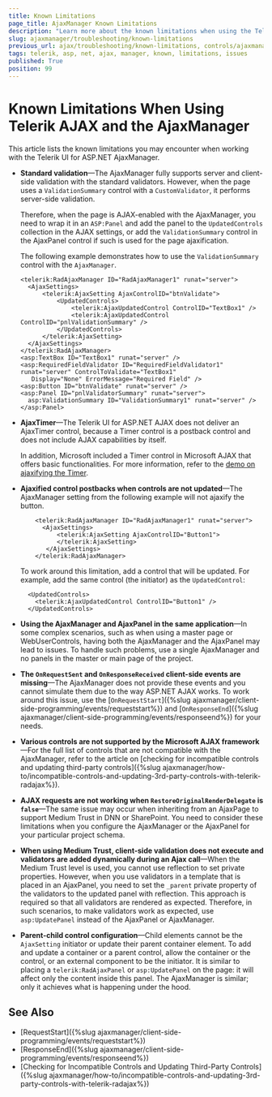 ```yaml
---
title: Known Limitations
page_title: AjaxManager Known Limitations
description: "Learn more about the known limitations when using the Telerik UI for ASP.NET AjaxManager."
slug: ajaxmanager/troubleshooting/known-limitations
previous_url: ajax/troubleshooting/known-limitations, controls/ajaxmanager/troubleshooting/known-limitations 
tags: telerik, asp, net, ajax, manager, known, limitations, issues
published: True
position: 99
---
```


# Known Limitations When Using Telerik AJAX and the AjaxManager

This article lists the known limitations you may encounter when working with the Telerik UI for ASP.NET AjaxManager.   

* **Standard validation**&mdash;The AjaxManager fully supports server and client-side validation with the standard validators. However, when the page uses a `ValidationSummary` control with a `CustomValidator`, it performs server-side validation. 

  Therefore, when the page is AJAX-enabled with the AjaxManager, you need to wrap it in an `ASP:Panel` and add the panel to the `UpdatedControls` collection in the AJAX settings, or add the `ValidationSummary` control in the AjaxPanel control if such is used for the page ajaxification. 

  The following example demonstrates how to use the `ValidationSummary` control with the `AjaxManager`.

  ````ASP.NET
  <telerik:RadAjaxManager ID="RadAjaxManager1" runat="server">
  	<AjaxSettings>
  	    <telerik:AjaxSetting AjaxControlID="btnValidate">
  	        <UpdatedControls>
  	            <telerik:AjaxUpdatedControl ControlID="TextBox1" />
  	            <telerik:AjaxUpdatedControl ControlID="pnlValidationSummary" />
  	        </UpdatedControls>
  	    </telerik:AjaxSetting>
  	</AjaxSettings>
  </telerik:RadAjaxManager>
  <asp:TextBox ID="TextBox1" runat="server" />
  <asp:RequiredFieldValidator ID="RequiredFieldValidator1" runat="server" ControlToValidate="TextBox1"
  	 Display="None" ErrorMessage="Required Field" />
  <asp:Button ID="btnValidate" runat="server" />
  <asp:Panel ID="pnlValidatorSummary" runat="server">
  	asp:ValidationSummary ID="ValidationSummary1" runat="server" />
  </asp:Panel>
  ````



* **AjaxTimer**&mdash;The Telerik UI for ASP.NET AJAX does not deliver an AjaxTimer control, because a Timer control is a postback control and does not include AJAX capabilities by itself. 

  In addition, Microsoft included a Timer control in Microsoft AJAX that offers basic functionalities. For more information, refer to the [demo on ajaxifying the Timer](https://demos.telerik.com/aspnet-ajax/ajax/examples/common/ajaxifytimer/defaultcs.aspx).

* **Ajaxified control postbacks when controls are not updated**&mdash;The AjaxManager setting from the following example will not ajaxify the button.

  ````ASP.NET
      <telerik:RadAjaxManager ID="RadAjaxManager1" runat="server">
      	<AjaxSettings>
      	    <telerik:AjaxSetting AjaxControlID="Button1">                
      	    </telerik:AjaxSetting>
      	 </AjaxSettings>
      </telerik:RadAjaxManager>
  ````



    To work around this limitation, add a control that will be updated. For example, add the same control (the initiator) as the `UpdatedControl`:

    ````ASP.NET
      <UpdatedControls>
      	<telerik:AjaxUpdatedControl ControlID="Button1" />
      </UpdatedControls>
    ````



* **Using the AjaxManager and AjaxPanel in the same application**&mdash;In some complex scenarios, such as when using a master page or WebUserControls, having both the AjaxManager and the AjaxPanel may lead to issues. To handle such problems, use a single AjaxManager and no panels in the master or main page of the project.

* **The `OnRequestSent` and `OnResponseReceived` client-side events are missing**&mdash;The AjaxManager does not provide these events and you cannot simulate them due to the way ASP.NET AJAX works. To work around this issue, use the [`OnRequestStart`]({%slug ajaxmanager/client-side-programming/events/requeststart%}) and [`OnResponseEnd`]({%slug ajaxmanager/client-side-programming/events/responseend%}) for your needs.

* **Various controls are not supported by the Microsoft AJAX framework**&mdash;For the full list of controls that are not compatible with the AjaxManager, refer to the article on [checking for incompatible controls and updating third-party controls]({%slug ajaxmanager/how-to/incompatible-controls-and-updating-3rd-party-controls-with-telerik-radajax%}).

* **AJAX requests are not working when `RestoreOriginalRenderDelegate` is `false`**&mdash;The same issue may occur when inheriting from an AjaxPage to support Medium Trust in DNN or SharePoint. You need to consider these limitations when you configure the AjaxManager or the AjaxPanel for your particular project schema.

* **When using Medium Trust, client-side validation does not execute and validators are added dynamically during an Ajax call**&mdash;When the Medium Trust level is used, you cannot use reflection to set private properties. However, when you use validators in a template that is placed in an AjaxPanel, you need to set the `_parent` private property of the validators to the updated panel with reflection. This approach is required so that all validators are rendered as expected. Therefore, in such scenarios, to make validators work as expected, use `asp:UpdatePanel` instead of the AjaxPanel or AjaxManager.

* **Parent-child control configuration**&mdash;Child elements cannot be the `AjaxSetting` initiator or update their parent container element. To add and update a container or a parent control, allow the container or the control, or an external component to be the initiator. It is similar to placing a `telerik:RadAjaxPanel` or `asp:UpdatePanel` on the page: it will affect only the content inside this panel. The AjaxManager is similar; only it achieves what is happening under the hood.

## See Also

* [RequestStart]({%slug ajaxmanager/client-side-programming/events/requeststart%})
* [ResponseEnd]({%slug ajaxmanager/client-side-programming/events/responseend%})
* [Checking for Incompatible Controls and Updating Third-Party Controls]({%slug ajaxmanager/how-to/incompatible-controls-and-updating-3rd-party-controls-with-telerik-radajax%})
